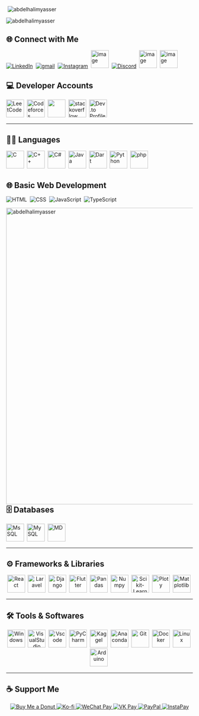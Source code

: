 <p>&nbsp;<img align="center" src="https://github-readme-stats.vercel.app/api?username=abdelhalimyasser&show_icons=true&locale=en" alt="abdelhalimyasser" /></p>
<p><img align="center" src="https://github-readme-streak-stats.herokuapp.com/?user=abdelhalimyasser&" alt="abdelhalimyasser" /></p>


## 🌐 Connect with Me  
<p align="left">
  <a href="https://linkedin.com/in/abdelhalimyasser"><img src="https://skillicons.dev/icons?i=linkedin" alt="LinkedIn" /></a>&nbsp;
  <a href="https://gmail.com/yourusername"><img src="https://skillicons.dev/icons?i=gmail" alt="gmail" /></a>&nbsp;
  <a href="https://instagram.com/abdelhalim__yasser"><img src="https://skillicons.dev/icons?i=instagram" alt="Instagram" /></a>&nbsp;
  <a href="https://x.com/abdelhalimyass"><img width="48" height="48" alt="image" src="https://github.com/user-attachments/assets/e21830c6-ccff-4860-a839-02b817a519b8"      alt="X" /></a>&nbsp;
  <a href="https://discord.com/yourusername"><img src="https://skillicons.dev/icons?i=discord" alt="Discord" /></a>&nbsp;
  <a href="https://wechat.com/abdelhalimyasser"><img width="48" height="48" alt="image" src="https://github.com/user-attachments/assets/ac94c75c-1efe-4aff-aefc-e62a806f86e6" alt="Wechat" /></a>&nbsp;
  <a href="https://vk.com/yourusername"><img width="48" height="48" alt="image" src="https://github.com/user-attachments/assets/c22a431c-b8b3-43de-a8a1-d2f20d55ad9c"
  alt="Vk" /></a>
</p>

## 💻 Developer Accounts  
<p align="left">
  <a href="https://leetcode.com/abdelhalimyasser"><img alt="LeetCode" height="48" width="48" src="https://img.icons8.com/?size=100&id=wDGo581Ea5Nf&format=png&color=000000" /></a>&nbsp;
  <a href="https://codeforces.com/"><img alt="Codeforces" height="48" width="48"src="https://img.icons8.com/?size=100&id=GO78dOMqYNlA&format=png&color=000000" /></a>&nbsp;
  <a href="https://geeksforgeeks.org/"><img width="48" height="48" src="https://img.icons8.com/?size=100&id=AbQBhN9v62Ob&format=png&color=000000"></a>&nbsp;
  <a href="https://stackoverflow.com/"><img width="48" height="48" alt="stackoverflow" src="https://github.com/user-attachments/assets/f578a393-f7cf-4864-9282-7a4133555d9a" /></a>&nbsp;
  <a href="https://dev.to/"><img src="https://skillicons.dev/icons?i=devto" alt="Dev.to Profile" height="48" width="48"/></a>

</p>

---

## 🧑‍💻 Languages  
<p align="left">
  <img width="48" height="48" alt="C" src="https://github.com/user-attachments/assets/f4502597-6c39-4f84-b4ec-62c023952b8c" />&nbsp;
  <img width="48" height="48" alt="C++" src="https://github.com/user-attachments/assets/3d8b7afe-23fc-46dd-98df-2f5352c2df18" />&nbsp;
  <img width="48" height="48" alt="C#" src="https://github.com/user-attachments/assets/c8e88421-4766-43f3-8ad8-07c9cab7c8f2" />&nbsp;
  <img width="48" height="48" alt="Java" src="https://github.com/user-attachments/assets/9c72a39d-206f-4842-af6f-eea94eddecba" />&nbsp;
  <img width="48" height="48" alt="Dart" src="https://github.com/user-attachments/assets/0d3aade6-7c75-485f-a8d1-13bba2f65221" />&nbsp;
  <img width="48" height="48" alt="Python" src="https://github.com/user-attachments/assets/1d5e91c2-de29-4f95-b5d4-b6a78cf2d136" />&nbsp;
  <img width="48" height="48" alt="php" src="https://github.com/user-attachments/assets/071e192e-5d1e-4ae0-94b4-3ce8e0467864" />&nbsp;
</p>

## 🌐 Basic Web Development  
<p align="left">
  <img src="https://skillicons.dev/icons?i=html" alt="HTML" />&nbsp;
  <img src="https://skillicons.dev/icons?i=css" alt="CSS" />&nbsp;
  <img src="https://skillicons.dev/icons?i=javascript" alt="JavaScript" />&nbsp;
  <img src="https://skillicons.dev/icons?i=typescript" alt="TypeScript" />&nbsp;
</p>

<p><img align="left" src="https://github-readme-stats.vercel.app/api/top-langs?username=abdelhalimyasser&show_icons=true&locale=en&layout=compact" alt="abdelhalimyasser" height="800" /></p>

---

## 🗄️ Databases  
<p align="left">
  <img width="48" height="48" alt="MsSQL" src="https://github.com/user-attachments/assets/7bd7f050-c153-4527-87c3-dee154cb20c9" />&nbsp;
  <img width="48" height="48" alt="MySQL" src="https://github.com/user-attachments/assets/6bb5d79e-194c-41d0-adf7-b00fc61ef8a6" />&nbsp;
  <img width="48" height="48" alt="MD" src="https://github.com/user-attachments/assets/b188c5f1-78ad-4289-8c52-e41dac8eca52" />&nbsp;
</p>

---

## ⚙️ Frameworks & Libraries  
<p align="center">
  <img width="48" height="48" alt="React" src="https://github.com/user-attachments/assets/ad78478e-ac49-4cd5-9bce-d077650f996a" />&nbsp;
  <!-- <img src="https://skillicons.dev/icons?i=dotnet" alt=".NET" />&nbsp; -->
  <img width="48" height="48" alt="Laravel" src="https://github.com/user-attachments/assets/5144a46d-5574-4105-95c7-f61224ff509f" />&nbsp;
  <img width="48" height="48" alt="Django" src="https://github.com/user-attachments/assets/c7e70a1e-f9eb-4c61-bdff-3df06915ead4" />&nbsp;
  <img width="48" height="48" alt="Flutter" src="https://github.com/user-attachments/assets/82ca0958-0c0d-443e-bf67-499ac20a6daf" />&nbsp;
  <img width="48" height="48" alt="Pandas"src="https://github.com/user-attachments/assets/bb241748-3bea-471f-b0b6-290e33b0871b" />&nbsp;
  <img width="48" height="48" alt="Numpy" src="https://github.com/user-attachments/assets/5ca1d4d5-1cf7-4819-8a20-05da816f70d1" />&nbsp;
  <img width="48" height="48" alt="Scikit-Learn" src="https://github.com/user-attachments/assets/b4af9ed7-e6c8-4705-b550-f1a66037a2a9" />&nbsp;
  <img width="48" height="48" alt="Ploty" src="https://github.com/user-attachments/assets/016c0adb-7bfd-47bd-85b5-3781b677fb95" />&nbsp;
  <img width="48" height="48" alt="Matplotlib" src="https://github.com/user-attachments/assets/c28e81c4-a873-4af5-8c80-cd8aa677f2ae" />&nbsp;
</p>

---

## 🛠️ Tools & Softwares  
<p align="center">
  <img width="48" height="48" alt="Windows" src="https://github.com/user-attachments/assets/8bba4733-19c1-4655-8f2b-09e59a5fe978" />&nbsp;
  <img width="48" height="48" alt="VisualStudio" src="https://github.com/user-attachments/assets/27016173-35a8-4cca-a22b-330f6688628d" />&nbsp;
  <img width="48" height="48" alt="Vscode" src="https://github.com/user-attachments/assets/e29b1687-c565-4075-a066-a6fa79114c57" />&nbsp;
  <img width="48" height="48" alt="PyCharm" src="https://github.com/user-attachments/assets/e2282ddb-fc89-43b2-b39b-41fc48679ec9" />&nbsp;
  <img width="48" height="48" alt="Kaggel" src="https://github.com/user-attachments/assets/6b6ed97f-6391-4538-8b76-72637ca5fd49" />&nbsp;
  <img width="48" height="48" alt="Anaconda" src="https://github.com/user-attachments/assets/05f25109-eb70-4d6f-8a1c-d1c3ff2ed0de" />&nbsp;
  <img width="48" height="48" alt="Git" src="https://github.com/user-attachments/assets/0ba26439-2a30-4818-940a-edea5da661a2" />&nbsp;
  <img width="48" height="48" alt="Docker" src="https://github.com/user-attachments/assets/f54d6d19-0bb2-4f33-81f4-567cf6c105bf" />&nbsp;
  <img width="48" height="48" alt="Linux" src="https://github.com/user-attachments/assets/41ce873d-e2bc-4d5b-bd4e-614f7d3fbec4" />&nbsp;
  <img width="48" height="48" alt="Arduino" src="https://github.com/user-attachments/assets/98cef145-1e01-4f03-ac4a-22e0f952689f" />&nbsp;

</p>

---

## ☕ Support Me  
<p align="center">
  <a href="https://buymeacoffee.com/yourusername">
    <img src="https://img.shields.io/badge/Buy%20Me%20a%20🍩%20Donut-FF69B4?style=for-the-badge&logoColor=white" alt="Buy Me a Donut" />
  </a>
  <a href="https://ko-fi.com/yourusername">
    <img src="https://img.shields.io/badge/Ko--fi-FF5E5B?style=for-the-badge&logo=ko-fi&logoColor=white&labelColor=black&color=FF5E5B" alt="Ko-fi" />
  </a>
  <a href="#">
    <img src="https://img.shields.io/badge/WeChat_Pay-07C160?style=for-the-badge&logo=wechat&logoColor=white&labelColor=black&color=07C160" alt="WeChat Pay" />
  </a>
  <a href="#">
    <img src="https://img.shields.io/badge/VK%20Pay-4680C2?style=for-the-badge&logo=vk&logoColor=white&labelColor=black&color=4680C2" alt="VK Pay" />
  </a>
  <a href="https://paypal.me/yourusername">
    <img src="https://img.shields.io/badge/PayPal-00457C?style=for-the-badge&logo=paypal&logoColor=white&labelColor=black&color=00457C" alt="PayPal" />
  </a>
  <a href="#">
    <img src="https://img.shields.io/badge/InstaPay-E4405F?style=for-the-badge&logo=ipn&logoColor=white&labelColor=black&color=E4405F" alt="InstaPay" />
  </a>
</p>

